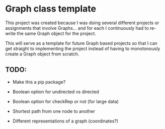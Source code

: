 # Graph class template

This project was created because I was doing several different projects or assignments that involve Graphs... and for each I continuously had to re-write the same Graph object for the project. 

This will serve as a template for future Graph based projects so that I can get straight to implementing the project instead of having to monotonously create a Graph object from scratch.


## TODO:

- Make this a pip package?

- Boolean option for undirected vs directed

- Boolean option for checkRep or not (for large data)

- Shortest path from one node to another

- Different representations of a graph (coordinates?)

